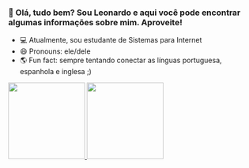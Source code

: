 ### 👋 Olá, tudo bem? Sou Leonardo e aqui você pode encontrar algumas informações sobre mim. Aproveite!

- 💻 Atualmente, sou estudante de Sistemas para Internet
- 😄 Pronouns: ele/dele
- 🌎 Fun fact: sempre tentando conectar as línguas portuguesa, espanhola e inglesa ;)

<div>
  <a href="https://github.com/leonardonps">
    <img height="155cm" src="https://github-readme-stats.vercel.app/api?username=leonardonps&theme=tokyonight" />
    <img height="155cm" src="https://github-readme-stats.vercel.app/api/top-langs/?username=leonardonps&layout=compact&langs_count=16&theme=tokyonight" />
  </a>
</div>

<!-- - 🔭 I’m currently working on ...
- 🌱 I’m currently learning ...
- 👯 I’m looking to collaborate on ...
- 🤔 I’m looking for help with ...
- 💬 Ask me about ... -->

